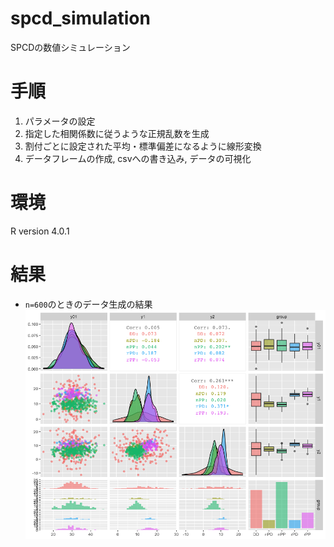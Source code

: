 # spcd_simulation
SPCDの数値シミュレーション

# 手順
1. パラメータの設定
2. 指定した相関係数に従うような正規乱数を生成
3. 割付ごとに設定された平均・標準偏差になるように線形変換
4. データフレームの作成, csvへの書き込み, データの可視化

# 環境
R version 4.0.1

# 結果

* `n=600`のときのデータ生成の結果
  ![spcd_sim_600](https://github.com/yoshiki301/spcd_simulation/blob/master/img/spcd_sim_600.png)

